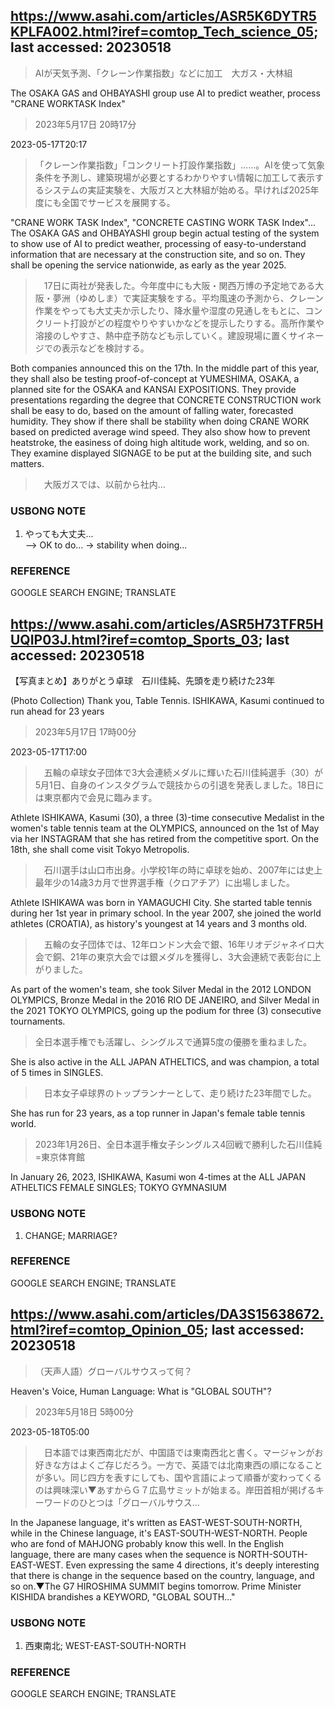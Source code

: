 ## https://www.asahi.com/articles/ASR5K6DYTR5KPLFA002.html?iref=comtop_Tech_science_05; last accessed: 20230518

> AIが天気予測、「クレーン作業指数」などに加工　大ガス・大林組

The OSAKA GAS and OHBAYASHI group use AI to predict weather, process "CRANE WORKTASK Index"

> 2023年5月17日 20時17分

2023-05-17T20:17

> 「クレーン作業指数」「コンクリート打設作業指数」……。AIを使って気象条件を予測し、建築現場が必要とするわかりやすい情報に加工して表示するシステムの実証実験を、大阪ガスと大林組が始める。早ければ2025年度にも全国でサービスを展開する。

"CRANE WORK TASK Index", "CONCRETE CASTING WORK TASK Index"... The OSAKA GAS and OHBAYASHI group begin actual testing of the system to show use of AI to predict weather, processing of easy-to-understand information that are necessary at the construction site, and so on. They shall be opening the service nationwide, as early as the year 2025. 

>　17日に両社が発表した。今年度中にも大阪・関西万博の予定地である大阪・夢洲（ゆめしま）で実証実験をする。平均風速の予測から、クレーン作業をやっても大丈夫か示したり、降水量や湿度の見通しをもとに、コンクリート打設がどの程度やりやすいかなどを提示したりする。高所作業や溶接のしやすさ、熱中症予防なども示していく。建設現場に置くサイネージでの表示などを検討する。

Both companies announced this on the 17th. In the middle part of this year, they shall also be testing proof-of-concept at YUMESHIMA, OSAKA, a planned site for the OSAKA and KANSAI EXPOSITIONS. They provide presentations regarding the degree that CONCRETE CONSTRUCTION work shall be easy to do, based on the amount of falling water, forecasted humidity. They show if there shall be stability when doing CRANE WORK based on predicted average wind speed. They also show how to prevent heatstroke, the easiness of doing high altitude work, welding, and so on. They examine displayed SIGNAGE to be put at the building site, and such matters.

>　大阪ガスでは、以前から社内…

### USBONG NOTE

1) やっても大丈夫...<br/>
--> OK to do... -> stability when doing... 

### REFERENCE

GOOGLE SEARCH ENGINE; TRANSLATE


## https://www.asahi.com/articles/ASR5H73TFR5HUQIP03J.html?iref=comtop_Sports_03; last accessed: 20230518

【写真まとめ】ありがとう卓球　石川佳純、先頭を走り続けた23年

(Photo Collection) Thank you, Table Tennis. ISHIKAWA, Kasumi continued to run ahead for 23 years

> 2023年5月17日 17時00分

2023-05-17T17:00

>　五輪の卓球女子団体で3大会連続メダルに輝いた石川佳純選手（30）が5月1日、自身のインスタグラムで競技からの引退を発表しました。18日には東京都内で会見に臨みます。

Athlete ISHIKAWA, Kasumi (30), a three (3)-time consecutive Medalist in the women's table tennis team at the OLYMPICS, announced on the 1st of May via her INSTAGRAM that she has retired from the competitive sport. On the 18th, she shall come visit Tokyo Metropolis.

>　石川選手は山口市出身。小学校1年の時に卓球を始め、2007年には史上最年少の14歳3カ月で世界選手権（クロアチア）に出場しました。

Athlete ISHIKAWA was born in YAMAGUCHI City. She started table tennis during her 1st year in primary school. In the year 2007, she joined the world athletes (CROATIA), as history's youngest at 14 years and 3 months old. 

>　五輪の女子団体では、12年ロンドン大会で銀、16年リオデジャネイロ大会で銅、21年の東京大会では銀メダルを獲得し、3大会連続で表彰台に上がりました。

As part of the women's team, she took Silver Medal in the 2012 LONDON OLYMPICS, Bronze Medal in the 2016 RIO DE JANEIRO, and Silver Medal in the 2021 TOKYO OLYMPICS, going up the podium for three (3) consecutive tournaments.

> 全日本選手権でも活躍し、シングルスで通算5度の優勝を重ねました。

She is also active in the ALL JAPAN ATHELTICS, and was champion, a total of 5 times in SINGLES.

>　日本女子卓球界のトップランナーとして、走り続けた23年間でした。

She has run for 23 years, as a top runner in Japan's female table tennis world. 

> 2023年1月26日、全日本選手権女子シングルス4回戦で勝利した石川佳純=東京体育館

In January 26, 2023, ISHIKAWA, Kasumi won 4-times at the ALL JAPAN ATHELTICS FEMALE SINGLES; TOKYO GYMNASIUM

### USBONG NOTE

1) CHANGE; MARRIAGE?

### REFERENCE

GOOGLE SEARCH ENGINE; TRANSLATE

## https://www.asahi.com/articles/DA3S15638672.html?iref=comtop_Opinion_05; last accessed: 20230518

> （天声人語）グローバルサウスって何？

Heaven's Voice, Human Language: What is "GLOBAL SOUTH"?

> 2023年5月18日 5時00分

2023-05-18T05:00

>　日本語では東西南北だが、中国語では東南西北と書く。マージャンがお好きな方はよくご存じだろう。一方で、英語では北南東西の順になることが多い。同じ四方を表すにしても、国や言語によって順番が変わってくるのは興味深い▼あすからＧ７広島サミットが始まる。岸田首相が掲げるキーワードのひとつは「グローバルサウス…

In the Japanese language, it's written as EAST-WEST-SOUTH-NORTH, while in the Chinese language, it's EAST-SOUTH-WEST-NORTH. People who are fond of MAHJONG probably know this well. In the English language, there are many cases when the sequence is NORTH-SOUTH-EAST-WEST. Even expressing the same 4 directions, it's deeply interesting that there is change in the sequence based on the country, language, and so on.▼The G7 HIROSHIMA SUMMIT begins tomorrow. Prime Minister KISHIDA brandishes a KEYWORD, "GLOBAL SOUTH..."

### USBONG NOTE

1) 西東南北; WEST-EAST-SOUTH-NORTH

### REFERENCE

GOOGLE SEARCH ENGINE; TRANSLATE

